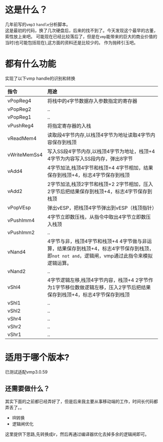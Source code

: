 # 这是什么？
几年前写的`vmp3` `handle`分析脚本。  
这是最初的代码，换了几次硬盘后，后来的找不到了。今天发现这个最早的古董，索性放上来吧。
可能现在已经比较落后了，但是在`vmp`能带来的巨大的商业价值的当时(也可能包括现在),这方面的资料还是比较少的。
作为抛砖引玉吧。

# 都有什么功能
实现了以下vmp handle的识别和转换

|指令|用途
|:-|:-
|vPopReg4|将栈中的`4`字节数据存入参数指定的寄存器
|vPopReg2| ..
|vPopReg1|..
|vPushReg4|将指定寄存器的入栈
|vReadMem4|读取段4字节内存,以栈顶4字节为地址读取4字节内容保存到栈顶
|vWriteMemSs4|写入SS段4字节内存,以栈顶4字节为地址，栈顶+4 4字节为内容写入SS段内存，弹出8字节
|vAdd4|4字节加法,栈顶4字节和栈顶+4 4字节相加，结果保存到栈顶+4，标志4字节保存到栈顶
|vAdd2|2字节加法,栈顶2字节和栈顶+2 2字节相加，压入2字节后把结果保存到栈顶+4，标志4字节保存到栈顶
|vPopVEsp|弹出vESP，把栈顶4字节弹出到vESP（栈顶指针）
|vPushImm4|4字节立即数压栈，从指令中取出4字节立即数压入栈顶
|vPushImm2|..
|vNand4|4字节与非，栈顶4字节和栈顶+4 4字节做与非运算，结果保存到栈顶+4，标志4字节保存到栈顶，即`not not and`，逻辑闸，vmp通过此指令来模拟逻辑运算。
|vNand2|..
|vShl4|4字节逻辑左移,栈顶4字节内容，栈顶+4 2字节作为1字节移位数做逻辑左移，压入2字节后把结果保存到栈顶+4，标志4字节保存到栈顶
|vShl1|..
|vShl2|..
|vShr4|..
|vShr2|..
|vShr1|..

# 适用于哪个版本?
已测试适配vmp3.0.59


## 还需要做什么？
其实下面的之前都已经弄好了，但是后来我主要从事移动端的工作，时间长代码都弄丢了。。  
* IR转换
* 逻辑闸优化


这里提供下思路,先转换成ir，然后再通过编译器优化去掉多余的逻辑闸即可。